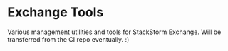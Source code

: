 # Exchange Tools

Various management utilities and tools for StackStorm Exchange. Will be transferred from the CI repo eventually. :)
